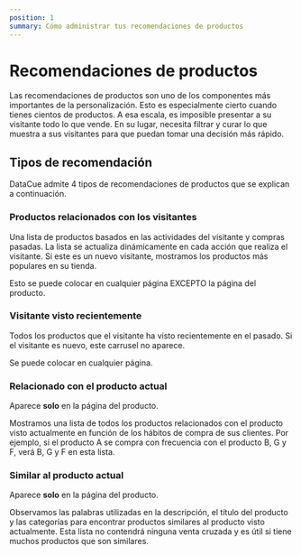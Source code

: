 ```yaml
---
position: 1
summary: Cómo administrar tus recomendaciones de productos
---
```


# Recomendaciones de productos

Las recomendaciones de productos son uno de los componentes más importantes de la personalización. Esto es especialmente cierto cuando tienes cientos de productos. A esa escala, es imposible presentar a su visitante todo lo que vende. En su lugar, necesita filtrar y curar lo que muestra a sus visitantes para que puedan tomar una decisión más rápido.

## Tipos de recomendación

DataCue admite 4 tipos de recomendaciones de productos que se explican a continuación.

### Productos relacionados con los visitantes

Una lista de productos basados ​​en las actividades del visitante y compras pasadas. La lista se actualiza dinámicamente en cada acción que realiza el visitante. Si este es un nuevo visitante, mostramos los productos más populares en su tienda.

Esto se puede colocar en cualquier página EXCEPTO la página del producto.

### Visitante visto recientemente

Todos los productos que el visitante ha visto recientemente en el pasado. Si el visitante es nuevo, este carrusel no aparece.

Se puede colocar en cualquier página.

### Relacionado con el producto actual

Aparece **solo** en la página del producto.

Mostramos una lista de todos los productos relacionados con el producto visto actualmente en función de los hábitos de compra de sus clientes. Por ejemplo, si el producto A se compra con frecuencia con el producto B, G y F, verá B, G y F en esta lista.

### Similar al producto actual

Aparece **solo** en la página del producto.

Observamos las palabras utilizadas en la descripción, el título del producto y las categorías para encontrar productos similares al producto visto actualmente. Esta lista no contendrá ninguna venta cruzada y es útil si tiene muchos productos que son similares.
